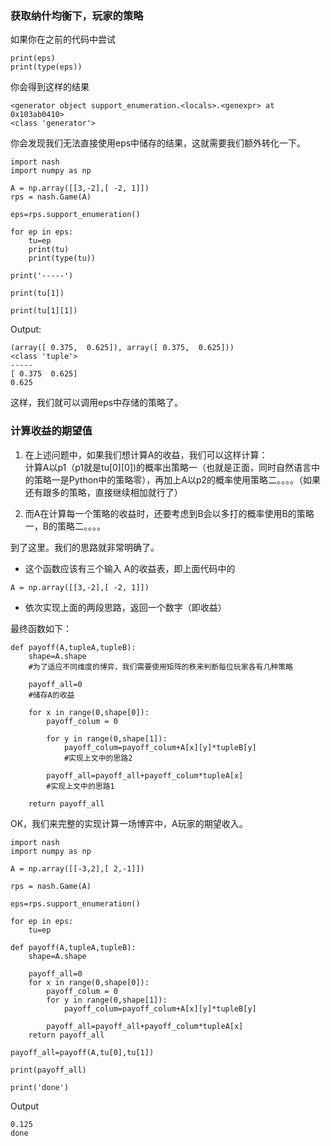 ### 获取纳什均衡下，玩家的策略
如果你在之前的代码中尝试

```
print(eps)
print(type(eps))
```

你会得到这样的结果

```
<generator object support_enumeration.<locals>.<genexpr> at 0x103ab0410>
<class 'generator'>
```

你会发现我们无法直接使用eps中储存的结果，这就需要我们额外转化一下。


```
import nash
import numpy as np

A = np.array([[3,-2],[ -2, 1]])
rps = nash.Game(A)

eps=rps.support_enumeration()

for ep in eps:
    tu=ep
    print(tu)
    print(type(tu))

print('-----')

print(tu[1])

print(tu[1][1])
```

Output:

```
(array([ 0.375,  0.625]), array([ 0.375,  0.625]))
<class 'tuple'>
-----
[ 0.375  0.625]
0.625
```

这样，我们就可以调用eps中存储的策略了。

### 计算收益的期望值
1. 在上述问题中，如果我们想计算A的收益，我们可以这样计算：<br>
计算A以p1（p1就是tu[0][0])的概率出策略一（也就是正面，同时自然语言中的策略一是Python中的策略零），再加上A以p2的概率使用策略二。。。。（如果还有跟多的策略，直接继续相加就行了）<br>

2. 而A在计算每一个策略的收益时，还要考虑到B会以多打的概率使用B的策略一，B的策略二。。。。

到了这里。我们的思路就非常明确了。

+ 这个函数应该有三个输入
A的收益表，即上面代码中的

```
A = np.array([[3,-2],[ -2, 1]])
```

+ 依次实现上面的两段思路，返回一个数字（即收益）


最终函数如下：

```
def payoff(A,tupleA,tupleB):
    shape=A.shape
    #为了适应不同维度的博弈，我们需要使用矩阵的秩来判断每位玩家各有几种策略

    payoff_all=0
    #储存A的收益
    
    for x in range(0,shape[0]):
        payoff_colum = 0
        
        for y in range(0,shape[1]):
            payoff_colum=payoff_colum+A[x][y]*tupleB[y]
            #实现上文中的思路2

        payoff_all=payoff_all+payoff_colum*tupleA[x]
        #实现上文中的思路1
        
    return payoff_all
```

OK，我们来完整的实现计算一场博弈中，A玩家的期望收入。

```
import nash
import numpy as np

A = np.array([[-3,2],[ 2,-1]])

rps = nash.Game(A)

eps=rps.support_enumeration()

for ep in eps:
    tu=ep

def payoff(A,tupleA,tupleB):
    shape=A.shape

    payoff_all=0
    for x in range(0,shape[0]):
        payoff_colum = 0
        for y in range(0,shape[1]):
            payoff_colum=payoff_colum+A[x][y]*tupleB[y]

        payoff_all=payoff_all+payoff_colum*tupleA[x]
    return payoff_all

payoff_all=payoff(A,tu[0],tu[1])

print(payoff_all)

print('done')
```
Output

```
0.125
done
```